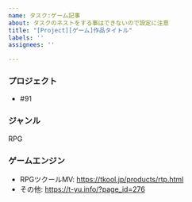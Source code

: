 ```yaml
---
name: タスク:ゲーム記事
about: タスクのネストをする事はできないので設定に注意
title: "[Project][ゲーム]作品タイトル"
labels: ''
assignees: ''

---
```


### プロジェクト
- #91

### ジャンル
RPG

### ゲームエンジン
- RPGツクールMV: https://tkool.jp/products/rtp.html
- その他: https://t-yu.info/?page_id=276
